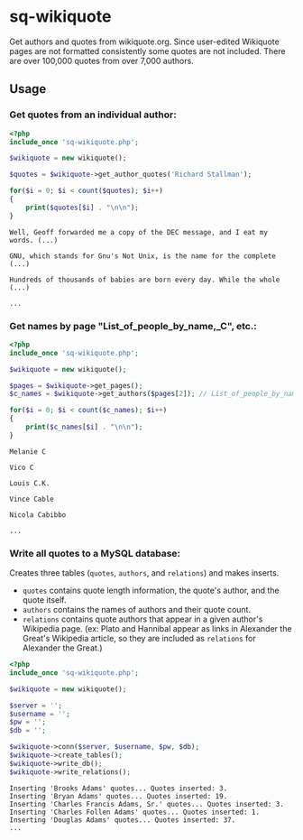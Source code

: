 # sq-wikiquote
Get authors and quotes from wikiquote.org. Since user-edited Wikiquote pages are not formatted consistently some quotes are not included. There are over 100,000 quotes from over 7,000 authors.
## Usage
### Get quotes from an individual author:
```php
<?php
include_once 'sq-wikiquote.php';

$wikiquote = new wikiquote();

$quotes = $wikiquote->get_author_quotes('Richard Stallman');

for($i = 0; $i < count($quotes); $i++)
{
    print($quotes[$i] . "\n\n");
}
```
```
Well, Geoff forwarded me a copy of the DEC message, and I eat my words. (...)

GNU, which stands for Gnu's Not Unix, is the name for the complete  (...)

Hundreds of thousands of babies are born every day. While the whole (...)

...
```
### Get names by page "List_of_people_by_name,_C", etc.:
```php
<?php
include_once 'sq-wikiquote.php';

$wikiquote = new wikiquote();

$pages = $wikiquote->get_pages();
$c_names = $wikiquote->get_authors($pages[2]); // List_of_people_by_name,_C

for($i = 0; $i < count($c_names); $i++)
{
    print($c_names[$i] . "\n\n");
}
```
```
Melanie C

Vico C

Louis C.K.

Vince Cable

Nicola Cabibbo

...
```
### Write all quotes to a MySQL database:
Creates three tables (`quotes`, `authors`, and `relations`) and makes inserts.
* `quotes` contains quote length information, the quote's author, and the quote itself.
* `authors` contains the names of authors and their quote count.
* `relations` contains quote authors that appear in a given author's Wikipedia page. (ex: Plato and Hannibal appear as links in Alexander the Great's Wikipedia article, so they are included as `relations` for Alexander the Great.)
```php
<?php
include_once 'sq-wikiquote.php';

$wikiquote = new wikiquote();

$server = '';
$username = '';
$pw = '';
$db = '';

$wikiquote->conn($server, $username, $pw, $db);
$wikiquote->create_tables();
$wikiquote->write_db();
$wikiquote->write_relations();
```
```
Inserting 'Brooks Adams' quotes... Quotes inserted: 3.
Inserting 'Bryan Adams' quotes... Quotes inserted: 19.
Inserting 'Charles Francis Adams, Sr.' quotes... Quotes inserted: 3.
Inserting 'Charles Follen Adams' quotes... Quotes inserted: 1.
Inserting 'Douglas Adams' quotes... Quotes inserted: 37.
...
```
